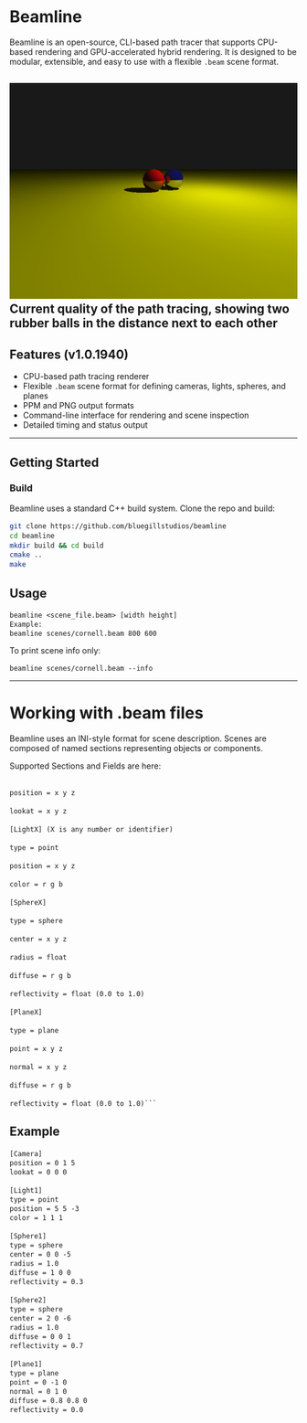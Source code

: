 # Beamline

Beamline is an open-source, CLI-based path tracer that supports CPU-based rendering and GPU-accelerated hybrid rendering. It is designed to be modular, extensible, and easy to use with a flexible `.beam` scene format.

![Render Example](docs/balls.png) 
**Current quality of the path tracing, showing two rubber balls in the distance next to each other**
---

## Features (v1.0.1940)

- CPU-based path tracing renderer
- Flexible `.beam` scene format for defining cameras, lights, spheres, and planes
- PPM and PNG output formats
- Command-line interface for rendering and scene inspection
- Detailed timing and status output
--------------------

## Getting Started

### Build

Beamline uses a standard C++ build system. Clone the repo and build:

```bash
git clone https://github.com/bluegillstudios/beamline
cd beamline
mkdir build && cd build
cmake ..
make
```
## Usage

```
beamline <scene_file.beam> [width height]
Example:
beamline scenes/cornell.beam 800 600
```

To print scene info only:
```
beamline scenes/cornell.beam --info
```
-----------------------------

# Working with .beam files

Beamline uses an INI-style format for scene description. Scenes are composed of named sections representing objects or components.

Supported Sections and Fields are here:

```[Camera]

position = x y z

lookat = x y z

[LightX] (X is any number or identifier)

type = point

position = x y z

color = r g b

[SphereX]

type = sphere

center = x y z

radius = float

diffuse = r g b

reflectivity = float (0.0 to 1.0)

[PlaneX]

type = plane

point = x y z

normal = x y z

diffuse = r g b

reflectivity = float (0.0 to 1.0)```

```

## Example
```
[Camera]
position = 0 1 5
lookat = 0 0 0

[Light1]
type = point
position = 5 5 -3
color = 1 1 1

[Sphere1]
type = sphere
center = 0 0 -5
radius = 1.0
diffuse = 1 0 0
reflectivity = 0.3

[Sphere2]
type = sphere
center = 2 0 -6
radius = 1.0
diffuse = 0 0 1
reflectivity = 0.7

[Plane1]
type = plane
point = 0 -1 0
normal = 0 1 0
diffuse = 0.8 0.8 0
reflectivity = 0.0
```
